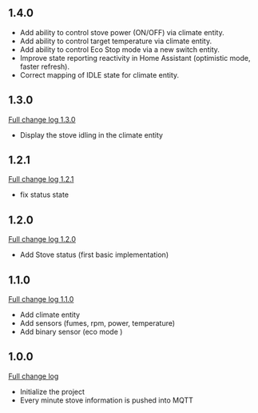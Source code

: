 <!-- https://developers.home-assistant.io/docs/add-ons/presentation#keeping-a-changelog -->

## 1.4.0

- Add ability to control stove power (ON/OFF) via climate entity.
- Add ability to control target temperature via climate entity.
- Add ability to control Eco Stop mode via a new switch entity.
- Improve state reporting reactivity in Home Assistant (optimistic mode, faster refresh).
- Correct mapping of IDLE state for climate entity.

## 1.3.0

[Full change log 1.3.0](https://github.com/bertrandgressier/mcz-stove-gateway/releases/tag/1.3.0)

- Display the stove idling in the climate entity

## 1.2.1

[Full change log 1.2.1](https://github.com/bertrandgressier/mcz-stove-gateway/releases/tag/1.2.1)

- fix status state

## 1.2.0

[Full change log 1.2.0](https://github.com/bertrandgressier/mcz-stove-gateway/releases/tag/1.2.0)

- Add Stove status (first basic implementation)

## 1.1.0

[Full change log 1.1.0](https://github.com/bertrandgressier/mcz-stove-gateway/releases/tag/1.1.0)

- Add climate entity
- Add sensors (fumes, rpm, power, temperature)
- Add binary sensor (eco mode )

## 1.0.0

[Full change log](https://github.com/bertrandgressier/mcz-stove-gateway/releases/tag/1.0.0)

- Initialize the project
- Every minute stove information is pushed into MQTT

